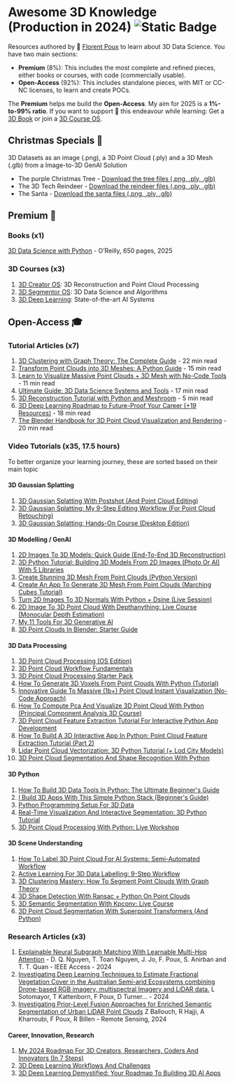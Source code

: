 # Awesome 3D Knowledge (Production in 2024) ![Static Badge](https://img.shields.io/badge/awesome-3D-red)

Resources authored by 🦊 [Florent Poux](https://github.com/florentPoux) to learn about 3D Data Science. You have two main sections:
* **Premium** (8%): This includes the most complete and refined pieces, either books or courses, with code (commercially usable).
* **Open-Access** (92%): This includes standalone pieces, with MIT or CC-NC licenses, to learn and create POCs.

The **Premium** helps me build the **Open-Access**. My aim for 2025 is a **1%-to-99% ratio**. 
If you want to support 💖 this endeavour while learning: Get a [3D Book](https://www.amazon.com/Data-Science-Python-Environments-Workflows/dp/1098161335) or join a [3D Course OS](https://learngeodata.eu).

## Christmas Specials 🎁

3D Datasets as an image (.png), a 3D Point Cloud (.ply) and a 3D Mesh (.glb) from a Image-to-3D GenAI Solution

* The purple Christmas Tree - [Download the tree files (.png, .ply, .glb)](https://drive.google.com/drive/folders/1Ug_Td4Lq4mAqAckMBAhBTtm3BykY_Shx?usp=sharing)
* The 3D Tech Reindeer - [Download the reindeer files (.png, .ply, .glb)](https://drive.google.com/drive/folders/1Ug_Td4Lq4mAqAckMBAhBTtm3BykY_Shx?usp=sharing)
* The Santa - [Download the santa files (.png, .ply, .glb)](https://drive.google.com/drive/folders/1Ug_Td4Lq4mAqAckMBAhBTtm3BykY_Shx?usp=sharing)

## Premium 🌟
### Books (x1)
[3D Data Science with Python](https://www.amazon.com/Data-Science-Python-Environments-Workflows/dp/1098161335) - O’Reilly, 650 pages, 2025

### 3D Courses (x3)
1. [3D Creator OS](https://learngeodata.eu/3d-course-pack/): 3D Reconstruction and Point Cloud Processing
2. [3D Segmentor OS](https://learngeodata.eu/3d-python-segmentation-course-os/): 3D Data Science and Algorithms
3. [3D Deep Learning](https://learngeodata.eu/3d-deep-learning-course/): State-of-the-art AI Systems

## Open-Access 🎓

### Tutorial Articles (x7)

1. [3D Clustering with Graph Theory: The Complete Guide](https://medium.com/towards-data-science/3d-clustering-with-graph-theory-the-complete-guide-38b21b1c8748?source=your_stories_page-------------------------------------) - 22 min read
2. [Transform Point Clouds into 3D Meshes: A Python Guide](https://medium.com/towards-data-science/transform-point-clouds-into-3d-meshes-a-python-guide-8b0407a780e6?source=your_stories_page-------------------------------------) - 15 min read
3. [Learn to Visualize Massive Point Clouds + 3D Mesh with No-Code Tools](https://medium.com/towards-data-science/learn-to-visualize-massive-point-clouds-3d-mesh-with-no-code-tools-1835dd4be37f?source=your_stories_page-------------------------------------) - 11 min read
4. [Ultimate Guide: 3D Data Science Systems and Tools](https://medium.com/towards-data-science/ultimate-guide-3d-data-science-systems-and-tools-e92aaa8185eb?source=your_stories_page-------------------------------------) - 17 min read
5. [3D Reconstruction Tutorial with Python and Meshroom](https://medium.com/towards-data-science/3d-reconstruction-tutorial-with-python-and-meshroom-2aa37805ab4a?source=your_stories_page-------------------------------------) - 5 min read
6. [3D Deep Learning Roadmap to Future-Proof Your Career (+19 Resources)](https://medium.com/@florentpoux/3d-deep-learning-roadmap-to-future-proof-your-career-19-resources-54724baf0744?source=your_stories_page-------------------------------------) - 18 min read
7. [The Blender Handbook for 3D Point Cloud Visualization and Rendering](https://medium.com/towards-data-science/the-blender-handbook-for-3d-point-cloud-visualization-and-rendering-1700ebe69c7b?source=your_stories_page-------------------------------------) - 20 min read

### Video Tutorials (x35, 17.5 hours)
To better organize your learning journey, these are sorted based on their main topic

#### 3D Gaussian Splatting
1. [3D Gaussian Splatting With Postshot (And Point Cloud Editing)](https://www.youtube.com/watch?v=BptlIy7WQWc)
2. [3D Gaussian Splatting: My 9-Step Editing Workflow (For Point Cloud Retouching)](https://www.youtube.com/watch?v=fDendV1k7OM)
3. [3D Gaussian Splatting: Hands-On Course (Desktop Edition)](https://www.youtube.com/watch?v=sMgjZT9yHXY)

#### 3D Modelling / GenAI

1. [2D Images To 3D Models: Quick Guide (End-To-End 3D Reconstruction)](https://www.youtube.com/watch?v=3TAs_xi6PAo)
2. [3D Python Tutorial: Building 3D Models From 2D Images (Photo Or AI) With 5 Libraries](https://www.youtube.com/watch?v=5ypQIUbpA7c)
3. [Create Stunning 3D Mesh From Point Clouds (Python Version)](https://www.youtube.com/watch?v=Ydo7RXDl7MM)
4. [Create An App To Generate 3D Mesh From Point Clouds (Marching Cubes Tutorial)](https://www.youtube.com/watch?v=bUAVCVZs1wQ)
5. [Turn 2D Images To 3D Normals With Python + Dsine (Live Session)](https://www.youtube.com/watch?v=DUFKAW68uMM)
6. [2D Image To 3D Point Cloud With Depthanything: Live Course (Monocular Depth Estimation)](https://www.youtube.com/watch?v=2Jl-ZeQJzwI)
7. [My 11 Tools For 3D Generative AI](https://www.youtube.com/watch?v=34scFiLHYuY)
8. [3D Point Clouds In Blender: Starter Guide](https://www.youtube.com/watch?v=DCkFhHNeSc0)

#### 3D Data Processing

1. [3D Point Cloud Processing (OS Edition)](https://www.youtube.com/watch?v=LGhtbmZfSXA)
2. [3D Point Cloud Workflow Fundamentals](https://www.youtube.com/watch?v=ouXWLFwH6nQ)
3. [3D Point Cloud Processing Starter Pack](https://www.youtube.com/watch?v=T4959ovXkUg)
4. [How To Generate 3D Voxels From Point Clouds With Python (Tutorial)](https://www.youtube.com/watch?v=q2XWi7voV5Y)
5. [Innovative Guide To Massive (1b+) Point Cloud Instant Visualization (No-Code Approach)](https://www.youtube.com/watch?v=hTtkzK5pQAI)
6. [How To Compute Pca And Visualize 3D Point Cloud With Python (Principal Component Analysis 3D Course)](https://www.youtube.com/watch?v=zgexv3j_z5I)
7. [3D Point Cloud Feature Extraction Tutorial For Interactive Python App Development](https://www.youtube.com/watch?v=WKSJcG97gE4)
8. [How To Build A 3D Interactive App In Python: Point Cloud Feature Extraction Tutorial (Part 2)](https://www.youtube.com/watch?v=hIgRhew2V1Y)
9. [Lidar Point Cloud Vectorization: 3D Python Tutorial (+ Lod City Models)](https://www.youtube.com/watch?v=7SPLEDyCrmw)
10. [3D Point Cloud Segmentation And Shape Recognition With Python](https://www.youtube.com/watch?v=-OSVKbSsqT0)

#### 3D Python

1. [How To Build 3D Data Tools In Python: The Ultimate Beginner's Guide](https://www.youtube.com/watch?v=47lJiEcr4nM)
2. [I Build 3D Apps With This Simple Python Stack (Beginner's Guide)](https://www.youtube.com/watch?v=82mihomheRM)
3. [Python Programming Setup For 3D Data](https://www.youtube.com/watch?v=h2QiptJYX6c)
4. [Real-Time Visualization And Interactive Segmentation: 3D Python Tutorial](https://www.youtube.com/watch?v=rsWcT3HSXf4)
5. [3D Point Cloud Processing With Python: Live Workshop](https://www.youtube.com/watch?v=KovsiQdo2BQ)

#### 3D Scene Understanding

1. [How To Label 3D Point Cloud For AI Systems: Semi-Automated Workflow](https://www.youtube.com/watch?v=PUens0tKD8M)
2. [Active Learning For 3D Data Labelling: 9-Step Workflow](https://www.youtube.com/watch?v=PX_O3d7s0IU)
3. [3D Clustering Mastery: How To Segment Point Clouds With Graph Theory](https://www.youtube.com/watch?v=r87ToGLDoIg)
4. [3D Shape Detection With Ransac + Python On Point Clouds](https://www.youtube.com/watch?v=BHzQhaxmvEg)
5. [3D Semantic Segmentation With Kpconv: Live Course](https://www.youtube.com/watch?v=vW9DJcFEhz8)
6. [3D Point Cloud Segmentation With Superpoint Transformers (And Python)](https://www.youtube.com/watch?v=2qKhpQs9gJw)

### Research Articles (x3)

1. [Explainable Neural Subgraph Matching With Learnable Multi-Hop Attention](https://ieeexplore.ieee.org/document/10677500) - D. Q. Nguyen, T. Toan Nguyen, J. Jo, F. Poux, S. Anirban and T. T. Quan - IEEE Access - 2024
2. [Investigating Deep Learning Techniques to Estimate Fractional Vegetation Cover in the Australian Semi-arid Ecosystems combining Drone-based RGB imagery, multispectral Imagery and LiDAR data.](https://scholar.google.com/scholar?oi=bibs&cluster=4389769525099912902&btnI=1&hl=en) L Sotomayor, T Kattenborn, F Poux, D Turner… - 2024
3. [Investigating Prior-Level Fusion Approaches for Enriched Semantic Segmentation of Urban LiDAR Point Clouds](https://scholar.google.com/scholar?oi=bibs&cluster=6461507657511839715&btnI=1&hl=en) Z Ballouch, R Hajji, A Kharroubi, F Poux, R Billen - Remote Sensing, 2024


#### Career, Innovation, Research

1. [My 2024 Roadmap For 3D Creators, Researchers, Coders And Innovators (In 7 Steps)](https://www.youtube.com/watch?v=1S7xh6_MTIo&t=39s)
2. [3D Deep Learning Workflows And Challenges](https://www.youtube.com/watch?v=2PQcSX7nlH8&t=94s)
3. [3D Deep Learning Demystified: Your Roadmap To Building 3D AI Apps](https://www.youtube.com/watch?v=3eEbgVPT9zs&t=12s)
